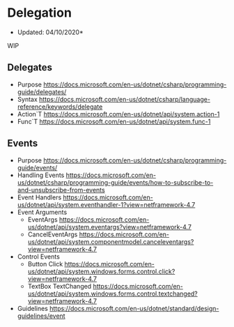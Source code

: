 # Delegation
* Updated: 04/10/2020*

WIP

## Delegates
- Purpose https://docs.microsoft.com/en-us/dotnet/csharp/programming-guide/delegates/
- Syntax https://docs.microsoft.com/en-us/dotnet/csharp/language-reference/keywords/delegate
- Action`T https://docs.microsoft.com/en-us/dotnet/api/system.action-1
- Func`T https://docs.microsoft.com/en-us/dotnet/api/system.func-1

## Events
- Purpose https://docs.microsoft.com/en-us/dotnet/csharp/programming-guide/events/
- Handling Events https://docs.microsoft.com/en-us/dotnet/csharp/programming-guide/events/how-to-subscribe-to-and-unsubscribe-from-events
- Event Handlers https://docs.microsoft.com/en-us/dotnet/api/system.eventhandler-1?view=netframework-4.7
- Event Arguments
	- EventArgs https://docs.microsoft.com/en-us/dotnet/api/system.eventargs?view=netframework-4.7
	- CancelEventArgs https://docs.microsoft.com/en-us/dotnet/api/system.componentmodel.canceleventargs?view=netframework-4.7
- Control Events
	- Button Click https://docs.microsoft.com/en-us/dotnet/api/system.windows.forms.control.click?view=netframework-4.7
	- TextBox TextChanged https://docs.microsoft.com/en-us/dotnet/api/system.windows.forms.control.textchanged?view=netframework-4.7
- Guidelines https://docs.microsoft.com/en-us/dotnet/standard/design-guidelines/event

